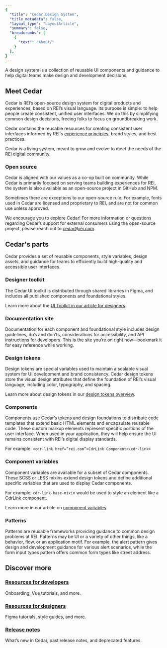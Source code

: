 ```yaml
---
{
  "title": "Cedar Design System",
  "title_metadata": false,
  "layout_type": "LayoutArticle",
  "summary": false,
  "breadcrumbs": [
    {
      "text": "About/"
    }
  ],
}
---
```


<cdr-doc-table-of-contents-shell parentSelector='h2' childSelector='h3'>

A design system is a collection of reusable UI components and guidance to help digital teams make design and development decisions. 
 
## Meet Cedar
  
Cedar is REI’s open-source design system for digital products and experiences, based on REI’s visual language. Its purpose is simple: to help people create consistent, unified user interfaces. We do this by simplifying common design decisions, freeing folks to focus on groundbreaking work. 
  
Cedar contains the reusable resources for creating consistent user interfaces informed by REI's [experience principles](../../foundation/experience-principles/), brand styles, and best practices.

Cedar is a living system, meant to grow and evolve to meet the needs of the REI digital community.

### Open source
 
Cedar is aligned with our values as a co-op built on community. While Cedar is primarily focused on serving teams building experiences for REI, the system is also available as an open-source project in GitHub and NPM.

Sometimes there are exceptions to our open-source rule. For example, fonts used in Cedar are licensed and proprietary to REI, and are not for common use unless approved.

We encourage you to explore Cedar! For more information or questions regarding Cedar’s support for external consumers using the open-source project, please reach out to [cedar@rei.com](mailto:cedar@rei.com).  

## Cedar's parts
 
Cedar provides a set of reusable components, style variables, design assets, and guidance for teams to efficiently build high-quality and accessible user interfaces.

### Designer toolkit
  
The Cedar UI toolkit is distributed through shared libraries in Figma, and includes all published components and foundational styles.

Learn more about the [UI Toolkit in our article for designers](../../resources/for-designers/).
  
### Documentation site
  
Documentation for each component and foundational style includes design guidelines, do’s and don’ts, considerations for accessibility, and API instructions for developers. This is the site you’re on right now—bookmark it for easy reference while working.

### Design tokens
  
Design tokens are special variables used to maintain a scalable visual system for UI development and brand consistency. Cedar design tokens store the visual design attributes that define the foundation of REI’s visual language, including color, typography, and spacing.

Learn more about design tokens in our [design tokens overview](../../tokens/overview/).

### Components
  
Components use Cedar’s tokens and design foundations to distribute code templates that extend basic HTML elements and encapsulate reusable code. These custom markup elements represent specific portions of the user interface. When used in your application, they will help ensure the UI remains consistent with REI’s digital display standards.
  
For example:
`<cdr-link href=”rei.com”>CdrLink Component</cdr-link>`

### Component variables
  
Component variables are available for a subset of Cedar components. These SCSS or LESS mixins extend design tokens and define additional specific variables that are used to display Cedar components.
  
For example:
`cdr-link-base-mixin` would be used to style an element like a CdrLink component.

Learn more in our article on [component variables](../../components/component-variables/).
  
### Patterns
  
Patterns are reusable frameworks providing guidance to common design problems at REI. Patterns may be UI or a variety of other things, like a behavior, flow, or an application motif. For example, the alert pattern gives design and development guidance for various alert scenarios, while the form input types pattern offers common form types like street address.
  
## Discover more
  
### [Resources for developers](../../resources/for-developers/)
  
Onboarding, Vue tutorials, and more.
  
### [Resources for designers](../../resources/for-designers/)
  
Figma tutorials, style guides, and more.
  
### [Release notes](../../release-notes/archive/)
  
What’s new in Cedar, past release notes, and deprecated features.

</cdr-doc-table-of-contents-shell>
